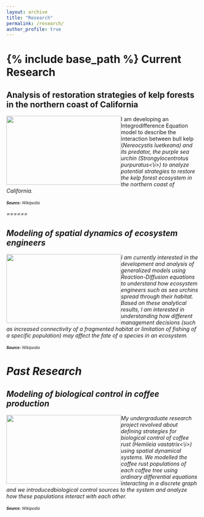 ```yaml
---
layout: archive
title: "Research"
permalink: /research/
author_profile: true
---
```

{% include base_path %}
Current Research
======
## Analysis of restoration strategies of kelp forests in the northern coast of California
<img style="float: left;" src="https://jarroyoe.github.io/images/sea-urchins.jpg" width="300" height="180"> I am developing an Integrodifference Equation model to describe the interaction between bull kelp (<i>Nereocystis luetkeana) and its predator, the purple sea urchin (<i>Strongylocentrotus purpuratus<\i>) to analyze potential strategies to restore the kelp forest ecosystem in the northern coast of California.
<br><br><font size="-2"><b>Source:</b> Wikipedia</font>

======
## Modeling of spatial dynamics of ecosystem engineers
<img style="float: left;" src="https://jarroyoe.github.io/images/Kelp_forest-blue.jpg" width="300" height="180"> I am currently interested in the development and analysis of generalized models using Reaction-Diffusion equations to understand how ecosystem engineers such as sea urchins spread through their habitat. Based on these analytical results, I am interested in understanding how different management decisions (such as increased connectivity of a fragmented habitat or limitation of fishing of a specific population) may affect the fate of a species in an ecosystem.
<br><br><font size="-2"><b>Source:</b> Wikipedia</font>

Past Research
======
## Modeling of biological control in coffee production
<img style="float: left;" src="https://jarroyoe.github.io/images/hemileia_vastatrix.jpg" width="300" height="180"> My undergraduate research project revolved about defining strategies for biological control of coffee rust (<i>Hemileia vastatrix<\i>) using spatial dynamical systems. We modelled the coffee rust populations of each coffee tree using ordinary differential equations interacting in a discrete graph and we introducedbiological control sources to the system and analyze how these populations interact with each other.
<br><br><font size="-2"><b>Source:</b> Wikipedia</font>


